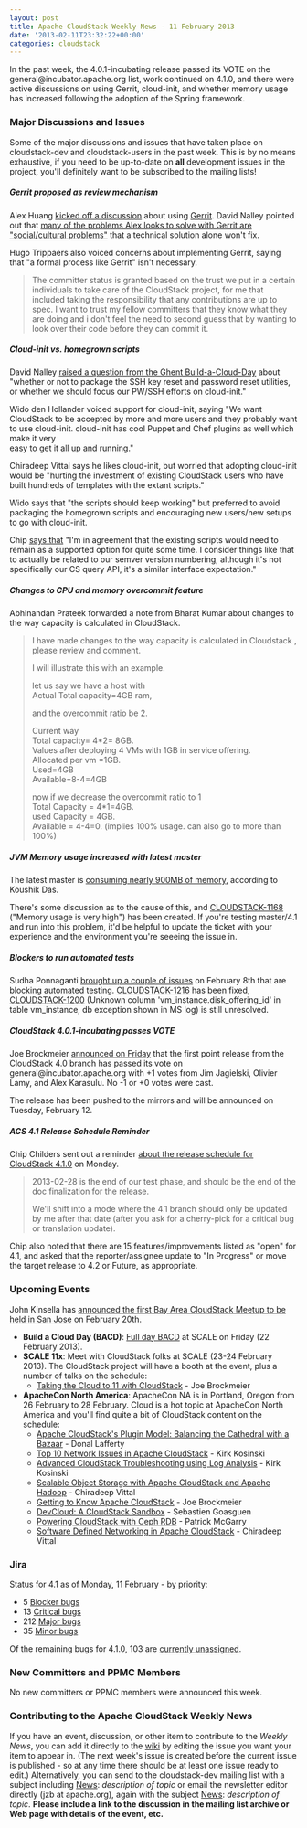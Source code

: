 ```yaml
---
layout: post
title: Apache CloudStack Weekly News - 11 February 2013
date: '2013-02-11T23:32:22+00:00'
categories: cloudstack
---
```

 <p>In the past week, the 4.0.1-incubating release passed its VOTE on the general@incubator.apache.org list, work continued on 4.1.0, and there were active discussions on using Gerrit, cloud-init, and whether memory usage has increased following the adoption of the Spring framework. </p>

<h3><a name="ApacheCloudstackWeeklyNews-11February2013-MajorDiscussionsandIssues"></a>Major Discussions and Issues</h3>

<p>Some of the major discussions and issues that have taken place on cloudstack-dev and cloudstack-users in the past week. This is by no means exhaustive, if you need to be up-to-date on <b>all</b> development issues in the project, you'll definitely want to be subscribed to the mailing lists!</p>

<h5><a name="ApacheCloudstackWeeklyNews-11February2013-Gerritproposedasreviewmechanism"></a>Gerrit proposed as review mechanism</h5>

<p>Alex Huang <a href="http://markmail.org/message/inerurmjtc6v57ba" class="external-link" rel="nofollow">kicked off a discussion</a> about using <a href="http://code.google.com/p/gerrit/" class="external-link" rel="nofollow">Gerrit</a>. David Nalley pointed out that <a href="http://markmail.org/message/kitfyx5cqvyeopwl" class="external-link" rel="nofollow">many of the problems Alex looks to solve with Gerrit are "social/cultural problems"</a> that a technical solution alone won't fix. </p>

<p>Hugo Trippaers also voiced concerns about implementing Gerrit, saying that "a formal process like Gerrit" isn't necessary. </p>

<blockquote>
<p>The committer status is granted based on the trust we put in a certain individuals to take care of the CloudStack project, for me that included taking the responsibility that any contributions are up to spec. I want to trust my fellow committers that they know what they are doing and i don't feel the need to second guess that by wanting to look over their code before they can commit it.</p></blockquote>

<h5><a name="ApacheCloudstackWeeklyNews-11February2013-Cloudinitvs.homegrownscripts"></a>Cloud-init vs. homegrown scripts</h5>

<p>David Nalley <a href="http://markmail.org/message/qs7k4akccoh7slk5" class="external-link" rel="nofollow">raised a question from the Ghent Build-a-Cloud-Day</a> about "whether or not to package the SSH key reset and password reset utilities, or whether we should focus our PW/SSH efforts on cloud-init." </p>

<p>Wido den Hollander voiced support for cloud-init, saying "We want CloudStack to be accepted by more and more users and they probably want to use cloud-init. cloud-init has cool Puppet and Chef plugins as well which make it very <br/>
easy to get it all up and running."</p>

<p>Chiradeep Vittal says he likes cloud-init, but worried that adopting cloud-init would be "hurting the investment of existing CloudStack users who have built hundreds of templates with the extant scripts." </p>

<p>Wido says that "the scripts should keep working" but preferred to avoid packaging the homegrown scripts and encouraging new users/new setups to go with cloud-init.</p>

<p>Chip <a href="http://markmail.org/message/y5z3c7fnpotyzdmb" class="external-link" rel="nofollow">says that</a> "I'm in agreement that the existing scripts would need to remain as a supported option for quite some time.  I consider things like that to actually be related to our semver version numbering, although it's not specifically our CS query API, it's a similar interface expectation."</p>

<h5><a name="ApacheCloudstackWeeklyNews-11February2013-ChangestoCPUandmemoryovercommitfeature"></a>Changes to CPU and memory overcommit feature</h5>

<p>Abhinandan Prateek forwarded a note from Bharat Kumar about changes to the way capacity is calculated in CloudStack. </p>

<blockquote>
<p>I have made changes to the way capacity is calculated in Cloudstack ,<br/>
please review and comment.</p>

<p>I will illustrate this with an example.</p>

<p>let us say we have a host with<br/>
Actual Total capacity=4GB ram,</p>

<p>and the overcommit ratio be 2.</p>

<p>Current way       <br/>
Total capacity= 4*2= 8GB.<br/>
Values after deploying 4 VMs with 1GB in service offering.<br/>
Allocated per vm =1GB.<br/>
Used=4GB<br/>
Available=8-4=4GB</p>

<p>now if we decrease the overcommit ratio to 1<br/>
Total Capacity = 4*1=4GB.<br/>
used Capacity = 4GB.<br/>
Available = 4-4=0. (implies 100% usage. can also go to more than 100%)</p></blockquote>

<h5><a name="ApacheCloudstackWeeklyNews-11February2013-JVMMemoryusageincreasedwithlatestmaster"></a>JVM Memory usage increased with latest master</h5>

<p>The latest master is <a href="http://markmail.org/message/ye35yeey6ooxyegb" class="external-link" rel="nofollow">consuming nearly 900MB of memory</a>, according to Koushik Das. </p>

<p>There's some discussion as to the cause of this, and <a href="https://issues.apache.org/jira/browse/CLOUDSTACK-1169" class="external-link" rel="nofollow">CLOUDSTACK-1168</a> ("Memory usage is very high") has been created. If you're testing master/4.1 and run into this problem, it'd be helpful to update the ticket with your experience and the environment you're seeeing the issue in. </p>

<h5><a name="ApacheCloudstackWeeklyNews-11February2013-Blockerstorunautomatedtests"></a>Blockers to run automated tests</h5>

<p>Sudha Ponnaganti <a href="http://markmail.org/message/yn3eb7gqzzfzadqt" class="external-link" rel="nofollow">brought up a couple of issues</a> on February 8th that are blocking automated testing. <a href="https://issues.apache.org/jira/browse/CLOUDSTACK-1216" class="external-link" rel="nofollow">CLOUDSTACK-1216</a> has been fixed, <a href="https://issues.apache.org/jira/browse/CLOUDSTACK-1200" class="external-link" rel="nofollow">CLOUDSTACK-1200</a> (Unknown column 'vm_instance.disk_offering_id' in table vm_instance, db exception shown in MS log) is still unresolved.</p>

<h5><a name="ApacheCloudstackWeeklyNews-11February2013-CloudStack4.0.1incubatingpassesVOTE"></a>CloudStack 4.0.1-incubating passes VOTE</h5>

<p>Joe Brockmeier <a href="http://markmail.org/message/ef4exivtkmhekhxh" class="external-link" rel="nofollow">announced on Friday</a> that the first point release from the CloudStack 4.0 branch has passed its vote on general@incubator.apache.org with +1 votes from Jim Jagielski, Olivier Lamy, and Alex Karasulu. No -1 or +0 votes were cast. </p>

<p>The release has been pushed to the mirrors and will be announced on Tuesday, February 12. </p>

<h5><a name="ApacheCloudstackWeeklyNews-11February2013-ACS4.1ReleaseScheduleReminder"></a>ACS 4.1 Release Schedule Reminder</h5>

<p>Chip Childers sent out a reminder <a href="http://markmail.org/thread/k7xf5jmznsf6gruo" class="external-link" rel="nofollow">about the release schedule for CloudStack 4.1.0</a> on Monday. </p>

<blockquote>
<p>2013-02-28 is the end of our test phase, and should be the end of the doc finalization for the release.</p>

<p>We'll shift into a mode where the 4.1 branch should only be updated by me after that date (after you ask for a cherry-pick for a critical bug or translation update).</p></blockquote>

<p>Chip also noted that there are 15 features/improvements listed as "open" for 4.1, and asked that the reporter/assignee update to "In Progress" or move the target release to 4.2 or Future, as appropriate.</p>

<h3><a name="ApacheCloudstackWeeklyNews-11February2013-UpcomingEvents"></a>Upcoming Events</h3>

<p>John Kinsella has <a href="http://markmail.org/thread/frj26yjlgn7gty6x" class="external-link" rel="nofollow">announced the first Bay Area CloudStack Meetup to be held in San Jose</a> on February 20th. </p>

<ul>
	<li><b>Build a Cloud Day (BACD)</b>: <a href="http://buildacloud.org/about-diy-cloud-computing/cloud-events/viewevent/138-build-a-cloud-day-scale11x.html" class="external-link" rel="nofollow">Full day BACD</a> at SCALE on Friday (22 February 2013).</li>
	<li><b>SCALE 11x</b>: Meet with CloudStack folks at SCALE (23-24 February 2013). The CloudStack project will have a booth at the event, plus a number of talks on the schedule:
	<ul>
		<li><a href="http://www.socallinuxexpo.org/scale11x/presentations/taking-open-cloud-11-cloudstack" class="external-link" rel="nofollow">Taking the Cloud to 11 with CloudStack</a> - Joe Brockmeier</li>
	</ul>
	</li>
	<li><b>ApacheCon North America</b>: ApacheCon NA is in Portland, Oregon from 26 February to 28 February. Cloud is a hot topic at ApacheCon North America and you'll find quite a bit of CloudStack content on the schedule:
	<ul>
		<li><a href="http://na.apachecon.com/schedule/presentation/126/" class="external-link" rel="nofollow">Apache CloudStack's Plugin Model: Balancing the Cathedral with a Bazaar</a> - Donal Lafferty</li>
		<li><a href="http://na.apachecon.com/schedule/presentation/127/" class="external-link" rel="nofollow">Top 10 Network Issues in Apache CloudStack</a> - Kirk Kosinski</li>
		<li><a href="http://na.apachecon.com/schedule/presentation/128/" class="external-link" rel="nofollow">Advanced CloudStack Troubleshooting using Log Analysis</a> - Kirk Kosinski</li>
		<li><a href="http://na.apachecon.com/schedule/presentation/129/" class="external-link" rel="nofollow">Scalable Object Storage with Apache CloudStack and Apache Hadoop</a> - Chiradeep Vittal</li>
		<li><a href="http://na.apachecon.com/schedule/presentation/116/" class="external-link" rel="nofollow">Getting to Know Apache CloudStack</a> - Joe Brockmeier</li>
		<li><a href="http://na.apachecon.com/schedule/presentation/145/" class="external-link" rel="nofollow">DevCloud: A CloudStack Sandbox</a> - Sebastien Goasguen</li>
		<li><a href="http://na.apachecon.com/schedule/presentation/146/" class="external-link" rel="nofollow">Powering CloudStack with Ceph RDB</a> - Patrick McGarry</li>
		<li><a href="http://na.apachecon.com/schedule/presentation/147/" class="external-link" rel="nofollow">Software Defined Networking in Apache CloudStack</a> - Chiradeep Vittal</li>
	</ul>
	</li>
</ul>


<h3><a name="ApacheCloudstackWeeklyNews-11February2013-Jira"></a>Jira</h3>

<p>Status for 4.1 as of Monday, 11 February - by priority:</p>

<ul>
	<li>5 <a href="http://is.gd/blockers41acs" class="external-link" rel="nofollow">Blocker bugs</a></li>
	<li>13 <a href="http://is.gd/critical41acs" class="external-link" rel="nofollow">Critical bugs</a></li>
	<li>212 <a href="http://is.gd/major41acs" class="external-link" rel="nofollow">Major bugs</a></li>
	<li>35 <a href="http://is.gd/minor41acs" class="external-link" rel="nofollow">Minor bugs</a></li>
</ul>


<p>Of the remaining bugs for 4.1.0, 103 are <a href="http://is.gd/unassigned41acs" class="external-link" rel="nofollow">currently unassigned</a>.</p>

<h3><a name="ApacheCloudstackWeeklyNews-11February2013-NewCommittersandPPMCMembers"></a>New Committers and PPMC Members</h3>

<p>No new committers or PPMC members were announced this week. </p>

<h3><a name="ApacheCloudstackWeeklyNews-11February2013-ContributingtotheApacheCloudStackWeeklyNews"></a>Contributing to the Apache CloudStack Weekly News</h3>

<p>If you have an event, discussion, or other item to contribute to the <em>Weekly News</em>, you can add it directly to the <a href="https://cwiki.apache.org/confluence/display/CLOUDSTACK/CloudStack+Weekly+News" class="external-link" rel="nofollow">wiki</a> by editing the issue you want your item to appear in. (The next week's issue is created before the current issue is published - so at any time there should be at least one issue ready to edit.) Alternatively, you can send to the cloudstack-dev mailing list with a subject including <a href="/confluence/display/CLOUDSTACK/News" title="News">News</a>: <em>description of topic</em> or email the newsletter editor directly (jzb at apache.org), again with the subject <a href="/confluence/display/CLOUDSTACK/News" title="News">News</a>: <em>description of topic</em>. <b>Please include a link to the discussion in the mailing list archive or Web page with details of the event, etc.</b> </p>
